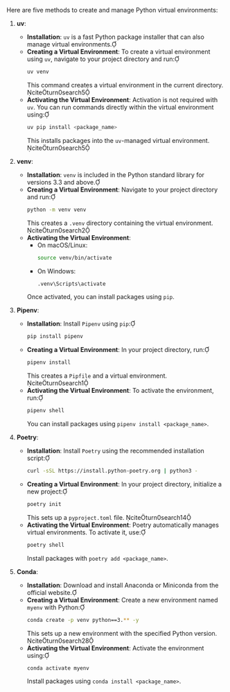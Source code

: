 Here are five methods to create and manage Python virtual environments:

1. **uv**:
   - **Installation**: `uv` is a fast Python package installer that can also manage virtual environments.
   - **Creating a Virtual Environment**: To create a virtual environment using `uv`, navigate to your project directory and run:
     ```bash
     uv venv
     ```
     This command creates a virtual environment in the current directory. citeturn0search5
   - **Activating the Virtual Environment**: Activation is not required with `uv`. You can run commands directly within the virtual environment using:
     ```bash
     uv pip install <package_name>
     ```
     This installs packages into the `uv`-managed virtual environment. citeturn0search5

2. **venv**:
   - **Installation**: `venv` is included in the Python standard library for versions 3.3 and above.
   - **Creating a Virtual Environment**: Navigate to your project directory and run:
     ```bash
     python -m venv venv
     ```
     This creates a `.venv` directory containing the virtual environment. citeturn0search2
   - **Activating the Virtual Environment**:
     - On macOS/Linux:
       ```bash
       source venv/bin/activate
       ```
     - On Windows:
       ```bash
       .venv\Scripts\activate
       ```
     Once activated, you can install packages using `pip`.

3. **Pipenv**:
   - **Installation**: Install `Pipenv` using `pip`:
     ```bash
     pip install pipenv
     ```
   - **Creating a Virtual Environment**: In your project directory, run:
     ```bash
     pipenv install
     ```
     This creates a `Pipfile` and a virtual environment. citeturn0search1
   - **Activating the Virtual Environment**: To activate the environment, run:
     ```bash
     pipenv shell
     ```
     You can install packages using `pipenv install <package_name>`.

4. **Poetry**:
   - **Installation**: Install `Poetry` using the recommended installation script:
     ```bash
     curl -sSL https://install.python-poetry.org | python3 -
     ```
   - **Creating a Virtual Environment**: In your project directory, initialize a new project:
     ```bash
     poetry init
     ```
     This sets up a `pyproject.toml` file. citeturn0search14
   - **Activating the Virtual Environment**: Poetry automatically manages virtual environments. To activate it, use:
     ```bash
     poetry shell
     ```
     Install packages with `poetry add <package_name>`.

5. **Conda**:
   - **Installation**: Download and install Anaconda or Miniconda from the official website.
   - **Creating a Virtual Environment**: Create a new environment named `myenv` with Python:
     ```bash
     conda create -p venv python==3.** -y
     ```
     This sets up a new environment with the specified Python version. citeturn0search28
   - **Activating the Virtual Environment**: Activate the environment using:
     ```bash
     conda activate myenv
     ```
     Install packages using `conda install <package_name>`.
